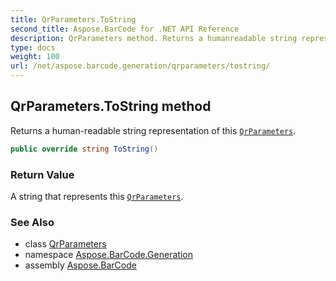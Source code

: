 ```yaml
---
title: QrParameters.ToString
second_title: Aspose.BarCode for .NET API Reference
description: QrParameters method. Returns a humanreadable string representation of this QrParameters
type: docs
weight: 100
url: /net/aspose.barcode.generation/qrparameters/tostring/
---
```

## QrParameters.ToString method

Returns a human-readable string representation of this [`QrParameters`](../).

```csharp
public override string ToString()
```

### Return Value

A string that represents this [`QrParameters`](../).

### See Also

* class [QrParameters](../)
* namespace [Aspose.BarCode.Generation](../../../aspose.barcode.generation/)
* assembly [Aspose.BarCode](../../../)


